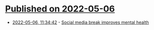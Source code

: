 # [Published on 2022-05-06](index.md)

* [2022-05-06, 11:34:42](https://news.ycombinator.com/item?id=31283917) - [Social media break improves mental health](https://www.bath.ac.uk/announcements/social-media-break-improves-mental-health-new-study/)
